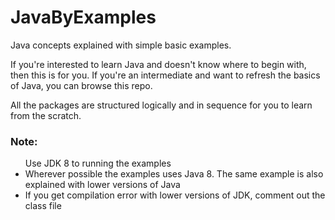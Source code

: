 # JavaByExamples
Java concepts explained with simple basic examples.

If you're interested to learn Java and doesn't know where to begin with, then this is for you. If you're an intermediate and want to refresh the basics of Java, you can browse this repo. 

 All the packages are structured logically and in sequence for you to learn from the scratch.

<h3>Note:</h3>
<ul>
  Use JDK 8 to running the examples 
  <li>Wherever possible the examples uses Java 8. The same example is also explained with lower versions of Java  </li>
  <li>If you get compilation error with lower versions of JDK, comment out the class file</li>
 </ul>


